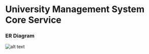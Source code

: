 # University Management System Core Service

### ER Diagram
![alt text](https://i.ibb.co/H4DDVRw/module-43-drawio.png)

